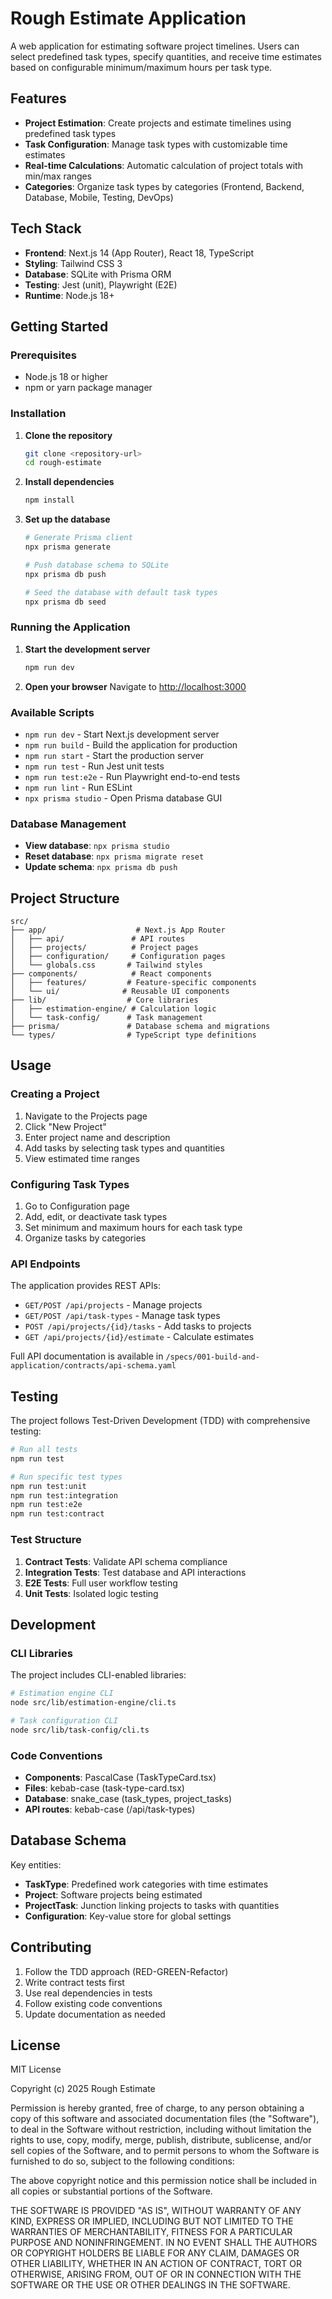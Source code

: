 # Rough Estimate Application

A web application for estimating software project timelines. Users can select predefined task types, specify quantities, and receive time estimates based on configurable minimum/maximum hours per task type.

## Features

- **Project Estimation**: Create projects and estimate timelines using predefined task types
- **Task Configuration**: Manage task types with customizable time estimates
- **Real-time Calculations**: Automatic calculation of project totals with min/max ranges
- **Categories**: Organize task types by categories (Frontend, Backend, Database, Mobile, Testing, DevOps)

## Tech Stack

- **Frontend**: Next.js 14 (App Router), React 18, TypeScript
- **Styling**: Tailwind CSS 3
- **Database**: SQLite with Prisma ORM
- **Testing**: Jest (unit), Playwright (E2E)
- **Runtime**: Node.js 18+

## Getting Started

### Prerequisites

- Node.js 18 or higher
- npm or yarn package manager

### Installation

1. **Clone the repository**
   ```bash
   git clone <repository-url>
   cd rough-estimate
   ```

2. **Install dependencies**
   ```bash
   npm install
   ```

3. **Set up the database**
   ```bash
   # Generate Prisma client
   npx prisma generate

   # Push database schema to SQLite
   npx prisma db push

   # Seed the database with default task types
   npx prisma db seed
   ```

### Running the Application

1. **Start the development server**
   ```bash
   npm run dev
   ```

2. **Open your browser**
   Navigate to [http://localhost:3000](http://localhost:3000)

### Available Scripts

- `npm run dev` - Start Next.js development server
- `npm run build` - Build the application for production
- `npm run start` - Start the production server
- `npm run test` - Run Jest unit tests
- `npm run test:e2e` - Run Playwright end-to-end tests
- `npm run lint` - Run ESLint
- `npx prisma studio` - Open Prisma database GUI

### Database Management

- **View database**: `npx prisma studio`
- **Reset database**: `npx prisma migrate reset`
- **Update schema**: `npx prisma db push`

## Project Structure

```
src/
├── app/                    # Next.js App Router
│   ├── api/               # API routes
│   ├── projects/          # Project pages
│   ├── configuration/     # Configuration pages
│   └── globals.css       # Tailwind styles
├── components/            # React components
│   ├── features/         # Feature-specific components
│   └── ui/              # Reusable UI components
├── lib/                  # Core libraries
│   ├── estimation-engine/ # Calculation logic
│   └── task-config/      # Task management
├── prisma/               # Database schema and migrations
└── types/                # TypeScript type definitions
```

## Usage

### Creating a Project

1. Navigate to the Projects page
2. Click "New Project"
3. Enter project name and description
4. Add tasks by selecting task types and quantities
5. View estimated time ranges

### Configuring Task Types

1. Go to Configuration page
2. Add, edit, or deactivate task types
3. Set minimum and maximum hours for each task type
4. Organize tasks by categories

### API Endpoints

The application provides REST APIs:

- `GET/POST /api/projects` - Manage projects
- `GET/POST /api/task-types` - Manage task types
- `POST /api/projects/{id}/tasks` - Add tasks to projects
- `GET /api/projects/{id}/estimate` - Calculate estimates

Full API documentation is available in `/specs/001-build-and-application/contracts/api-schema.yaml`

## Testing

The project follows Test-Driven Development (TDD) with comprehensive testing:

```bash
# Run all tests
npm run test

# Run specific test types
npm run test:unit
npm run test:integration
npm run test:e2e
npm run test:contract
```

### Test Structure

1. **Contract Tests**: Validate API schema compliance
2. **Integration Tests**: Test database and API interactions
3. **E2E Tests**: Full user workflow testing
4. **Unit Tests**: Isolated logic testing

## Development

### CLI Libraries

The project includes CLI-enabled libraries:

```bash
# Estimation engine CLI
node src/lib/estimation-engine/cli.ts

# Task configuration CLI
node src/lib/task-config/cli.ts
```

### Code Conventions

- **Components**: PascalCase (TaskTypeCard.tsx)
- **Files**: kebab-case (task-type-card.tsx)
- **Database**: snake_case (task_types, project_tasks)
- **API routes**: kebab-case (/api/task-types)

## Database Schema

Key entities:
- **TaskType**: Predefined work categories with time estimates
- **Project**: Software projects being estimated
- **ProjectTask**: Junction linking projects to tasks with quantities
- **Configuration**: Key-value store for global settings

## Contributing

1. Follow the TDD approach (RED-GREEN-Refactor)
2. Write contract tests first
3. Use real dependencies in tests
4. Follow existing code conventions
5. Update documentation as needed

## License

MIT License

Copyright (c) 2025 Rough Estimate

Permission is hereby granted, free of charge, to any person obtaining a copy
of this software and associated documentation files (the "Software"), to deal
in the Software without restriction, including without limitation the rights
to use, copy, modify, merge, publish, distribute, sublicense, and/or sell
copies of the Software, and to permit persons to whom the Software is
furnished to do so, subject to the following conditions:

The above copyright notice and this permission notice shall be included in all
copies or substantial portions of the Software.

THE SOFTWARE IS PROVIDED "AS IS", WITHOUT WARRANTY OF ANY KIND, EXPRESS OR
IMPLIED, INCLUDING BUT NOT LIMITED TO THE WARRANTIES OF MERCHANTABILITY,
FITNESS FOR A PARTICULAR PURPOSE AND NONINFRINGEMENT. IN NO EVENT SHALL THE
AUTHORS OR COPYRIGHT HOLDERS BE LIABLE FOR ANY CLAIM, DAMAGES OR OTHER
LIABILITY, WHETHER IN AN ACTION OF CONTRACT, TORT OR OTHERWISE, ARISING FROM,
OUT OF OR IN CONNECTION WITH THE SOFTWARE OR THE USE OR OTHER DEALINGS IN THE
SOFTWARE.
